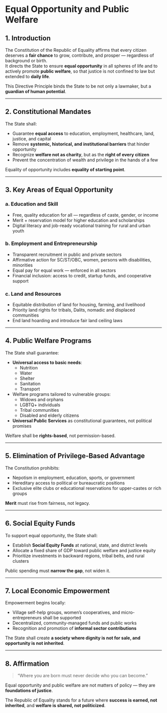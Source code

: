 # Equal Opportunity and Public Welfare

## 1. Introduction

The Constitution of the Republic of Equality affirms that every citizen deserves a **fair chance** to grow, contribute, and prosper — regardless of background or birth.  
It directs the State to ensure **equal opportunity** in all spheres of life and to actively promote **public welfare**, so that justice is not confined to law but extended to **daily life**.

This Directive Principle binds the State to be not only a lawmaker, but a **guardian of human potential**.

---

## 2. Constitutional Mandates

The State shall:

- Guarantee **equal access** to education, employment, healthcare, land, justice, and capital
- Remove **systemic, historical, and institutional barriers** that hinder opportunity
- Recognize **welfare not as charity**, but as the **right of every citizen**
- Prevent the concentration of wealth and privilege in the hands of a few

Equality of opportunity includes **equality of starting point**.

---

## 3. Key Areas of Equal Opportunity

### a. Education and Skill
- Free, quality education for all — regardless of caste, gender, or income
- Merit + reservation model for higher education and scholarships
- Digital literacy and job-ready vocational training for rural and urban youth

### b. Employment and Entrepreneurship
- Transparent recruitment in public and private sectors
- Affirmative action for SC/ST/OBC, women, persons with disabilities, minorities
- Equal pay for equal work — enforced in all sectors
- Financial inclusion: access to credit, startup funds, and cooperative support

### c. Land and Resources
- Equitable distribution of land for housing, farming, and livelihood
- Priority land rights for tribals, Dalits, nomadic and displaced communities
- End land hoarding and introduce fair land ceiling laws

---

## 4. Public Welfare Programs

The State shall guarantee:

- **Universal access to basic needs**:
  - Nutrition
  - Water
  - Shelter
  - Sanitation
  - Transport
- Welfare programs tailored to vulnerable groups:
  - Widows and orphans
  - LGBTQ+ individuals
  - Tribal communities
  - Disabled and elderly citizens
- **Universal Public Services** as constitutional guarantees, not political promises

Welfare shall be **rights-based**, not permission-based.

---

## 5. Elimination of Privilege-Based Advantage

The Constitution prohibits:

- Nepotism in employment, education, sports, or government
- Hereditary access to political or bureaucratic positions
- Exclusive elite clubs or educational reservations for upper-castes or rich groups

**Merit** must rise from fairness, not legacy.

---

## 6. Social Equity Funds

To support equal opportunity, the State shall:

- Establish **Social Equity Funds** at national, state, and district levels
- Allocate a fixed share of GDP toward public welfare and justice equity
- Prioritize investments in backward regions, tribal belts, and rural clusters

Public spending must **narrow the gap**, not widen it.

---

## 7. Local Economic Empowerment

Empowerment begins locally:

- Village self-help groups, women’s cooperatives, and micro-entrepreneurs shall be supported
- Decentralized, community-managed funds and public works
- Recognition and promotion of **informal sector contributions**

The State shall create **a society where dignity is not for sale, and opportunity is not inherited**.

---

## 8. Affirmation

> “Where you are born must never decide who you can become.”

Equal opportunity and public welfare are not matters of policy — they are **foundations of justice**.

The Republic of Equality stands for a future where **success is earned, not inherited**, and **welfare is shared, not politicized**.